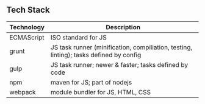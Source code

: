 ## Tech Stack
| Technology | Description
| ---        | ---
| ECMAScript | ISO standard for JS
| grunt      | JS task runner (minification, compiliation, testing, linting); tasks defined by config
| gulp       | JS task runner; newer & faster; tasks defined by code
| npm        | maven for JS; part of nodejs
| webpack    | module bundler for JS, HTML, CSS
